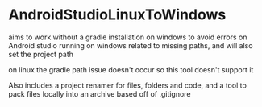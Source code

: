 # AndroidStudioLinuxToWindows

aims to work without a gradle installation on windows to avoid errors on Android studio running on windows related to missing paths, and will also set the project path

on linux the gradle path issue doesn't occur so this tool doesn't support it


Also includes a project renamer for files, folders and code, and a tool to pack files locally into an archive based off of .gitignore

